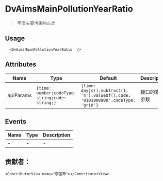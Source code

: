 # DvAimsMainPollutionYearRatio

> 年度主要污染物占比

## Usage

```vue
  <DvAimsMainPollutionYearRatio  />
```

## Attributes
| Name | Type   | Default | Description |
| --- |--------|---------|-------------|
| apiParams | ```{time: number;codeType: string;code: string;}``` | ```{time: dayjs().subtract(1, 'h').valueOf(),code: '0101000000',codeType: 'grid'}``` | 接口的查询参数 |


## Events

| Name | Type | Description |
| --- | --- |-------------|
| - | - | - |

## 贡献者：

```vue
<ContributorView name="李国帝"></ContributorView>
```
